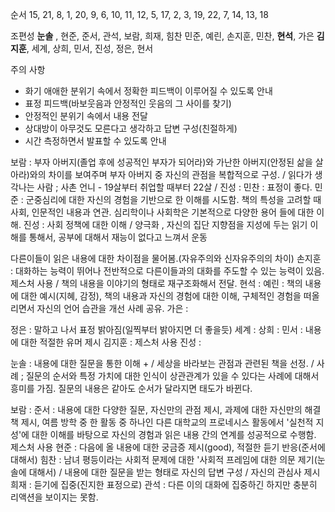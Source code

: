 순서
15, 21, 8, 1, 20,
9, 6, 10, 11, 12,
5, 17, 2, 3, 19,
22, 7, 14, 13, 18

조편성
**눈솔** , 현준, 준서, 관석, 보람, 희재, 힘찬
민준, 예린, 손지훈, 민찬, **현석**, 가은
**김지훈**, 세계, 상희, 민서, 진성, 정은, 현서

주의 사항
- 화기 애애한 분위기 속에서 정확한 피드백이 이루어질 수 있도록 안내
- 표정 피드백(바보웃음과 안정적인 웃음의 그 사이를 찾기)
- 안정적인 분위기 속에서 내용 전달
- 상대방이 아무것도 모른다고 생각하고 답변 구성(친절하게)
- 시간 측정하면서 발표할 수 있도록 안내

보람 : 부자 아버지(졸업 후에 성공적인 부자가 되어라)와 가난한 아버지(안정된 삶을 살아라)와의 차이를 보여주며 부자 아버지 중 자신의 관점을 복합적으로 구성. / 읽다가 생각나는 사람 ; 사촌 언니 - 19살부터 취업할 때부터 22살 / 
진성 : 
민찬 : 표정이 좋다.
민준 : 군중심리에 대한 자신의 경험을 기반으로 한 이해를 시도함. 책의 특성을 고려할 때 사회, 인문적인 내용과 연관. 심리학이나 사회학은 기본적으로 다양한 용어 들에 대한 이해.
진성 : 사회 정책에 대한 이해 / 양극화 , 자신의 집단 지향점을 지성에 두는 읽기 이해를 통해서, 공부에 대해서 재능이 없다고 느껴서 운동

다른이들이 읽은 내용에 대한 차이점을 물어봄.(자유주의와 신자유주의의 차이)
손지훈 : 대화하는 능력이 뛰어나 전반적으로 다른이들과의 대화를 주도할 수 있는 능력이 있음. 제스처 사용 / 책의 내용을 이야기의 형태로 재구조화해서 전달. 
현석 : 
예린 : 책의 내용에 대한 예시(지혜, 감정), 책의 내용과 자신의 경험에 대한 이해, 구체적인 경험을 떠올리면서 자신의 언어 습관을 개선 사례 공유.
가은 : 

정은 : 말하고 나서 표정 밝아짐(일찍부터 밝아지면 더 좋을듯)
세계 :
상희 : 
민서 : 내용에 대한 적절한 유머 제시
김지훈 : 제스처 사용
진성 : 

눈솔 : 내용에 대한 질문을 통한 이해 + / 세상을 바라보는 관점과 관련된 책을 선정. / 사례 ; 질문의 순서와 특정 가치에 대한 인식이 상관관계가 있을 수 있다는 사례에 대해서 흥미를 가짐. 질문의 내용은 같아도 순서가 달라지면 태도가 바뀐다. 

보람 : 
준서 : 내용에 대한 다양한 질문, 자신만의 관점 제시, 과제에 대한 자신만의 해결책 제시, 여름 방학 중 한 활동 중 하나인 다른 대학교의 프로네시스 활동에서 '실천적 지성'에 대한 이해를 바탕으로 자신의 경험과 읽은 내용 간의 연계를 성공적으로 수행함. 제스처 사용
현준 : 다음에 올 내용에 대한 궁금증 제시(good), 적절한 듣기 반응(준서에 대해서)
힘찬 : 남녀 평등이라는 사회적 문제에 대한 '사회적 프레임에 대한 의문 제기(눈솔에 대해서) / 내용에 대한 질문을 받는 형태로 자신의 답변 구성 / 자신의 관심사 제시
희재 : 듣기에 집중(진지한 표정으로)
관석 : 다른 이의 대화에 집중하긴 하지만 충분히 리액션을 보이지는 못함.



